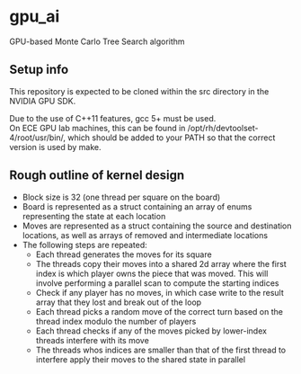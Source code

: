 # gpu_ai
GPU-based Monte Carlo Tree Search algorithm

## Setup info
This repository is expected to be cloned within the src directory in the NVIDIA GPU SDK.  

Due to the use of C++11 features, gcc 5+ must be used.  
On ECE GPU lab machines, this can be found in /opt/rh/devtoolset-4/root/usr/bin/, which should be added to your PATH so that the correct version is used by make.  

## Rough outline of kernel design
* Block size is 32 (one thread per square on the board)
* Board is represented as a struct containing an array of enums representing the state at each location
* Moves are represented as a struct containing the source and destination locations, as well as arrays of removed and intermediate locations
* The following steps are repeated:
  * Each thread generates the moves for its square
  * The threads copy their moves into a shared 2d array where the first index is which player owns the piece that was moved.  This will involve performing a parallel scan to compute the starting indices
  * Check if any player has no moves, in which case write to the result array that they lost and break out of the loop
  * Each thread picks a random move of the correct turn based on the thread index modulo the number of players
  * Each thread checks if any of the moves picked by lower-index threads interfere with its move
  * The threads whos indices are smaller than that of the first thread to interfere apply their moves to the shared state in parallel
